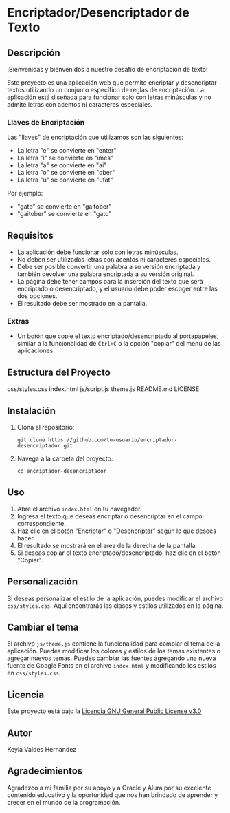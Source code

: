 # Encriptador/Desencriptador de Texto

## Descripción

¡Bienvenidas y bienvenidos a nuestro desafío de encriptación de texto!

Este proyecto es una aplicación web que permite encriptar y desencriptar textos utilizando un conjunto específico de reglas de encriptación. La aplicación está diseñada para funcionar solo con letras minúsculas y no admite letras con acentos ni caracteres especiales.

### Llaves de Encriptación

Las "llaves" de encriptación que utilizamos son las siguientes:

- La letra "e" se convierte en "enter"
- La letra "i" se convierte en "imes"
- La letra "a" se convierte en "ai"
- La letra "o" se convierte en "ober"
- La letra "u" se convierte en "ufat"

Por ejemplo:
- "gato" se convierte en "gaitober"
- "gaitober" se convierte en "gato"

## Requisitos

- La aplicación debe funcionar solo con letras minúsculas.
- No deben ser utilizados letras con acentos ni caracteres especiales.
- Debe ser posible convertir una palabra a su versión encriptada y también devolver una palabra encriptada a su versión original.
- La página debe tener campos para la inserción del texto que será encriptado o desencriptado, y el usuario debe poder escoger entre las dos opciones.
- El resultado debe ser mostrado en la pantalla.

### Extras

- Un botón que copie el texto encriptado/desencriptado al portapapeles, similar a la funcionalidad de `Ctrl+C` o la opción "copiar" del menú de las aplicaciones.

## Estructura del Proyecto

css/styles.css
index.html
js/script.js theme.js
README.md
LICENSE


## Instalación

1. Clona el repositorio:
   ```
   git clone https://github.com/tu-usuario/encriptador-desencriptador.git
    ```

2. Navega a la carpeta del proyecto:
   ```
   cd encriptador-desencriptador
   ```
## Uso

1. Abre el archivo `index.html` en tu navegador.
2. Ingresa el texto que deseas encriptar o desencriptar en el campo correspondiente.
3. Haz clic en el botón "Encriptar" o "Desencriptar" según lo que desees hacer.
4. El resultado se mostrará en el area de la derecha de la pantalla.
5. Si deseas copiar el texto encriptado/desencriptado, haz clic en el botón "Copiar".

## Personalización

Si deseas personalizar el estilo de la aplicación, puedes modificar el archivo `css/styles.css`. Aquí encontrarás las clases y estilos utilizados en la página.

## Cambiar el tema

El archivo `js/theme.js` contiene la funcionalidad para cambiar el tema de la aplicación. Puedes modificar los colores y estilos de los temas existentes o agregar nuevos temas. Puedes cambiar las fuentes agregando una nueva fuente de Google Fonts en el archivo `index.html` y modificando los estilos en `css/styles.css`.

## Licencia

Este proyecto está bajo la [Licencia GNU General Public License v3.0](https://github.com/KEY1A/challenge-Final-ONE/blob/main/LICENSE)
## Autor 

Keyla Valdes Hernandez

## Agradecimientos

Agradezco a mi familia por su apoyo y a Oracle y Alura por su excelente contenido educativo y la oportunidad que nos han brindado de aprender y crecer en el mundo de la programación.
```
